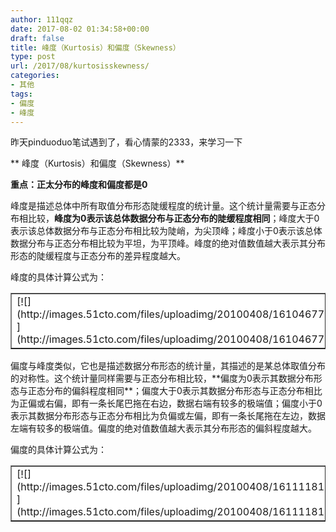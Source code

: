 ```yaml
---
author: 111qqz
date: 2017-08-02 01:34:58+00:00
draft: false
title: 峰度（Kurtosis）和偏度（Skewness）
type: post
url: /2017/08/kurtosisskewness/
categories:
- 其他
tags:
- 偏度
- 峰度
---
```


昨天pinduoduo笔试遇到了，看心情蒙的2333，来学习一下

** 峰度（Kurtosis）和偏度（Skewness）**

**重点：正太分布的峰度和偏度都是0**

峰度是描述总体中所有取值分布形态陡缓程度的统计量。这个统计量需要与正态分布相比较，**峰度为0表示该总体数据分布与正态分布的陡缓程度相同**；峰度大于0表示该总体数据分布与正态分布相比较为陡峭，为尖顶峰；峰度小于0表示该总体数据分布与正态分布相比较为平坦，为平顶峰。峰度的绝对值数值越大表示其分布形态的陡缓程度与正态分布的差异程度越大。

峰度的具体计算公式为：
<table cellspacing="0" align="center" border="1" class="ln" bgcolor="#ddddd" >
<tbody >
<tr >

<td bgcolor="#ffffff" >[![](http://images.51cto.com/files/uploadimg/20100408/161046770.jpg)
](http://images.51cto.com/files/uploadimg/20100408/161046770.jpg)
</td>
</tr>
</tbody>
</table>
偏度与峰度类似，它也是描述数据分布形态的统计量，其描述的是某总体取值分布的对称性。这个统计量同样需要与正态分布相比较，**偏度为0表示其数据分布形态与正态分布的偏斜程度相同**；偏度大于0表示其数据分布形态与正态分布相比为正偏或右偏，即有一条长尾巴拖在右边，数据右端有较多的极端值；偏度小于0表示其数据分布形态与正态分布相比为负偏或左偏，即有一条长尾拖在左边，数据左端有较多的极端值。偏度的绝对值数值越大表示其分布形态的偏斜程度越大。

偏度的具体计算公式为：
<table cellspacing="0" align="center" border="1" class="ln" bgcolor="#ddddd" >
<tbody >
<tr >

<td bgcolor="#ffffff" >[![](http://images.51cto.com/files/uploadimg/20100408/161111811.jpg)
](http://images.51cto.com/files/uploadimg/20100408/161111811.jpg)
</td>
</tr>
</tbody>
</table>
